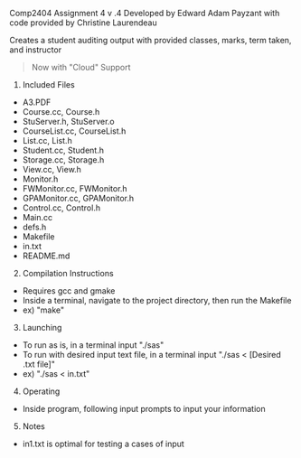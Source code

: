 Comp2404 Assignment 4 v .4
Developed by Edward Adam Payzant with code provided by Christine Laurendeau

Creates a student auditing output with provided classes, marks, term taken, and instructor
> Now with "Cloud" Support

1. Included Files
  - A3.PDF
  - Course.cc, Course.h
  - StuServer.h, StuServer.o
  - CourseList.cc, CourseList.h
  - List.cc, List.h
  - Student.cc, Student.h
  - Storage.cc, Storage.h
  - View.cc, View.h
  - Monitor.h
  - FWMonitor.cc, FWMonitor.h
  - GPAMonitor.cc, GPAMonitor.h
  - Control.cc, Control.h
  - Main.cc
  - defs.h
  - Makefile
  - in.txt
  - README.md

2. Compilation Instructions
  - Requires gcc and gmake
  - Inside a terminal, navigate to the project directory, then run the Makefile
  - ex) "make"

3. Launching
  - To run as is, in a terminal input "./sas"
  - To run with desired input text file, in a terminal input "./sas < [Desired .txt file]"
  - ex) "./sas < in.txt"

4. Operating
  - Inside program, following input prompts to input your information

5. Notes
  - in1.txt is optimal for testing a cases of input
